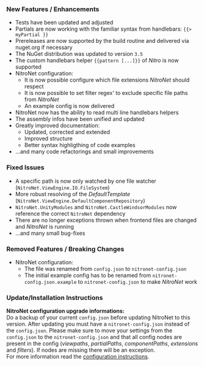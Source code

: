 ### New Features / Enhancements
- Tests have been updated and adjusted
- Partials are now working with the familiar syntax from handlebars: `{{> myPartial }}`
- Prereleases are now supported by the build routine and delivered via nuget.org if necessary
- The NuGet distribution was updated to version `3.5`
- The custom handlebars helper `{{pattern [...]}}` of *Nitro* is now supported
- NitroNet configuration:
	- It is now possible configure which file extensions *NitroNet* should respect
	- It is now possible to set filter regex' to exclude specific file paths from *NitroNet*
	- An example config is now delivered
- NitroNet now has the ability to read multi line handlebars helpers
- The assembly infos have been unified and updated
- Greatly improved documentation:
	- Updated, corrected and extended
	- Improved structure
	- Better syntax highligthing of code examples
- ...and many code refactorings and small improvements

### Fixed Issues
- A specific path is now only watched by one file watcher (`NitroNet.ViewEngine.IO.FileSystem`)
- More robust resolving of the *DefaultTemplate* (`NitroNet.ViewEngine.DefaultComponentRepository`)
- `NitroNet.UnityModules` and `NitroNet.CastleWindsorModules` now reference the correct `NitroNet` dependency
- There are no longer exceptions thrown when frontend files are changed and *NitroNet* is running
- ...and many small bug-fixes

### Removed Features / Breaking Changes
- NitroNet configuration:
	- The file was renamed from `config.json` to `nitronet-config.json`
	- The initial example config has to be renamed from `nitronet-config.json.example` to `nitronet-config.json` to make *NitroNet* work

### Update/Installation Instructions

**NitroNet configuration upgrade informations:**  
Do a backup of your current `config.json` before updating NitroNet to this version. After updating you must have a `nitronet-config.json` instead of the `config.json`. Please make sure to move your settings from the `config.json` to the `nitronet-config.json` and that all config nodes are present in the config (*viewpaths*, *partialPaths*, *componentPaths*, *extensions* and *filters*). If nodes are missing there will be an exception.  
For more information read the [configuration instructions](https://github.com/namics/NitroNet/blob/master/docs/configuration.md).